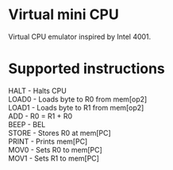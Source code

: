 Virtual mini CPU
================

Virtual CPU emulator inspired by Intel 4001.



Supported instructions
======================

HALT	- Halts CPU 				                
LOAD0	- Loads byte to R0 from mem[op2] 	
LOAD1	- Loads byte to R1 from mem[op2] 	
ADD	  - R0 = R1 + R0 			              
BEEP 	- BEL 					                  
STORE	- Stores R0 at mem[PC] 		        
PRINT	- Prints mem[PC] 			            
MOV0 	- Sets R0 to mem[PC] 			        
MOV1	- Sets R1 to mem[PC] 			        
